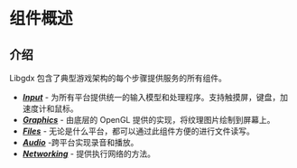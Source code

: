 # 组件概述

## 介绍

Libgdx 包含了典型游戏架构的每个步骤提供服务的所有组件。

* [_**Input**_](https://github.com/libgdx/libgdx/wiki/Input-handling) - 为所有平台提供统一的输入模型和处理程序。支持触摸屏，键盘，加速度计和鼠标。
* [_**Graphics**_](https://github.com/libgdx/libgdx/wiki/Graphics) - 由底层的 OpenGL 提供的实现，将纹理图片绘制到屏幕上。
* [_**Files**_](https://github.com/libgdx/libgdx/wiki/File-handling) - 无论是什么平台，都可以通过此组件方便的进行文件读写。
* [_**Audio**_](https://github.com/libgdx/libgdx/wiki/Audio) -跨平台实现录音和播放。
* [_**Networking**_](https://github.com/libgdx/libgdx/wiki/Networking) - 提供执行网络的方法。



